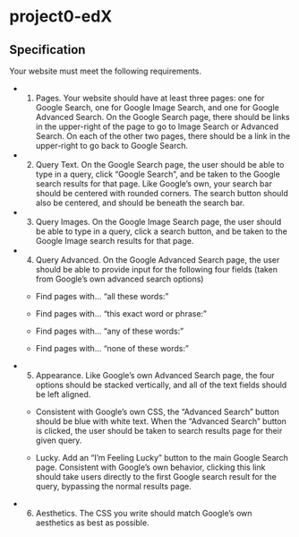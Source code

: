 # project0-edX

## Specification

Your website must meet the following requirements.

* 1. Pages. Your website should have at least three pages: one for Google Search, one for Google Image Search, and one for Google Advanced Search. On the Google Search page, there should be links in the upper-right of the page to go to Image Search or Advanced Search. On each of the other two pages, there should be a link in the upper-right to go back to Google Search.

* 2. Query Text. On the Google Search page, the user should be able to type in a query, click “Google Search”, and be taken to the Google search results for that page. Like Google’s own, your search bar should be centered with rounded corners. The search button should also be centered, and should be beneath the search bar.

* 3. Query Images. On the Google Image Search page, the user should be able to type in a query, click a search button, and be taken to the Google Image search results for that page.

* 4. Query Advanced. On the Google Advanced Search page, the user should be able to provide input for the following four fields (taken from Google’s own advanced search options)

    * Find pages with… “all these words:”

    * Find pages with… “this exact word or phrase:”

    * Find pages with… “any of these words:”

    * Find pages with… “none of these words:”

* 5. Appearance. Like Google’s own Advanced Search page, the four options should be stacked vertically, and all of the text fields should be left aligned.

    * Consistent with Google’s own CSS, the “Advanced Search” button should be blue with white text. When the “Advanced Search” button is clicked, the user should be taken to search results page for their given query.

    * Lucky. Add an “I’m Feeling Lucky” button to the main Google Search page. Consistent with Google’s own behavior, clicking this link should take users directly to the first Google search result for the query, bypassing the normal results page.

* 6. Aesthetics. The CSS you write should match Google’s own aesthetics as best as possible.